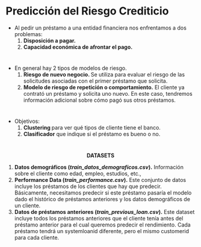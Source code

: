 # Predicción del Riesgo Crediticio

 - Al pedir un préstamo a una entidad financiera nos enfrentamos a dos problemas:
	 1. <strong>Disposición a pagar.</strong>
	 2. <strong>Capacidad económica de afrontar el pago.</strong>
#
 - En general hay 2 tipos de modelos de riesgo.
	 1. <strong>Riesgo de nuevo negocio. </strong>Se utiliza para evaluar el riesgo de las solicitudes asociadas con el primer préstamo que solicita.
	 2. <strong>Modelo de riesgo de repetición o comportamiento.</strong> El cliente ya contrató un préstamo y solicita uno nuevo. En este caso, tendremos información adicional sobre cómo pagó sus otros préstamos.
#
- Objetivos:
	1. <strong>Clustering </strong> para ver qué tipos de cliente tiene el banco.
	2. <strong>Clasificador</strong> que indique si el préstamo es bueno o no.
#
<p align =center><strong>DATASETS</p></strong>

1. <strong>Datos demográficos (*train_datos_demograficos.csv*).</strong> Información sobre el cliente como edad, empleo, estudios, etc.,
2. <strong>Performance Data (*train_performance.csv*).</strong> Este conjunto de datos incluye los préstamos de los clientes que hay que predecir. Básicamente, necesitamos predecir si este préstamo pasaría el modelo dado el histórico de préstamos anteriores y los datos demográficos de un cliente.
3. <strong>Datos de préstamos anteriores (*train_previous_loan.csv*).</strong> Este dataset incluye todos los préstamos anteriores que el cliente tenía antes del préstamo anterior para el cual queremos predecir el rendimiento. Cada préstamo tendrá un systemloanid diferente, pero el mismo customerid para cada cliente.